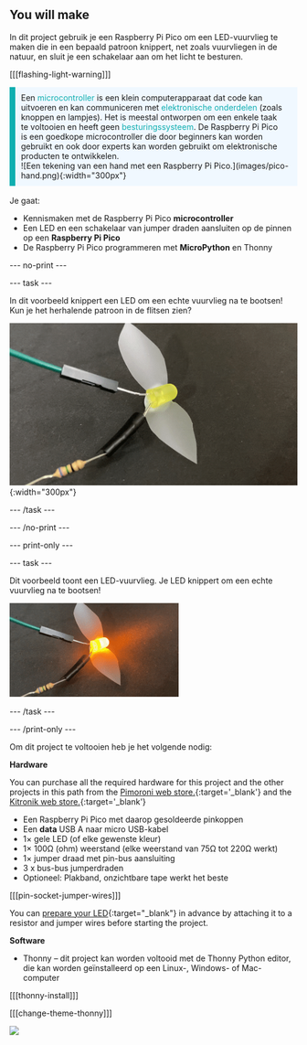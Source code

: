 ## You will make

In dit project gebruik je een Raspberry Pi Pico om een LED-vuurvlieg te maken die in een bepaald patroon knippert, net zoals vuurvliegen in de natuur, en sluit je een schakelaar aan om het licht te besturen.

[[[flashing-light-warning]]]

<div style='border-left: solid; border-width:10px; border-color: #0faeb0; background-color: aliceblue; padding: 10px;display: flex; flex-wrap: wrap'>
<div style="flex-basis: 200px; flex-grow: 1; margin-right: 15px;">
Een <span style="color: #0faeb0">microcontroller</span> is een klein computerapparaat dat code kan uitvoeren en kan communiceren met <span style="color: #0faeb0"> elektronische onderdelen</span> (zoals knoppen en lampjes). Het is meestal ontworpen om een enkele taak te voltooien en heeft geen <span style="color: #0faeb0">besturingssysteem</span>. 
De Raspberry Pi Pico is een goedkope microcontroller die door beginners kan worden gebruikt en ook door experts kan worden gebruikt om elektronische producten te ontwikkelen.
</div>
<div>
![Een tekening van een hand met een Raspberry Pi Pico.](images/pico-hand.png){:width="300px"}
</div>
</div>

<br/>
Je gaat:

+ Kennismaken met de Raspberry Pi Pico **microcontroller**
+ Een LED en een schakelaar van jumper draden aansluiten op de pinnen op een **Raspberry Pi Pico**
+ De Raspberry Pi Pico programmeren met **MicroPython** en Thonny

--- no-print ---

--- task ---

In dit voorbeeld knippert een LED om een echte vuurvlieg na te bootsen! Kun je het herhalende patroon in de flitsen zien?

![Een animatie van de vuurvlieg-LED die aan en uit knippert.](images/firefly-blink.gif){:width="300px"}

--- /task ---

--- /no-print ---

--- print-only ---

--- task ---

Dit voorbeeld toont een LED-vuurvlieg. Je LED knippert om een echte vuurvlieg na te bootsen!

![Een LED met plakband om vleugels te vormen. Er zijn twee jumperdraden verbonden met de LED, één met een weerstand die op zijn plaats wordt gehouden door elektrische tape.](images/showcase_static.png)

--- /task ---

--- /print-only ---

Om dit project te voltooien heb je het volgende nodig:

**Hardware**

You can purchase all the required hardware for this project and the other projects in this path from the [Pimoroni web store.](https://shop.pimoroni.com/products/pico-intro-kit?variant=39893512945747){:target='_blank'} and the [Kitronik web store.](https://kitronik.co.uk/products/5343-raspberry-pi-foundation-pico-pathway-pack){:target='_blank'}

+ Een Raspberry Pi Pico met daarop gesoldeerde pinkoppen
+ Een **data** USB A naar micro USB-kabel
+ 1× gele LED (of elke gewenste kleur)
+ 1× 100Ω (ohm) weerstand (elke weerstand van 75Ω tot 220Ω werkt)
+ 1× jumper draad met pin-bus aansluiting
+ 3 x bus-bus jumperdraden
+ Optioneel: Plakband, onzichtbare tape werkt het beste

[[[pin-socket-jumper-wires]]]

You can [prepare your LED](https://projects.raspberrypi.org/en/projects/introduction-to-the-pico){:target="_blank"} in advance by attaching it to a resistor and jumper wires before starting the project.

**Software**

+ Thonny – dit project kan worden voltooid met de Thonny Python editor, die kan worden geïnstalleerd op een Linux-, Windows- of Mac-computer

[[[thonny-install]]]

[[[change-theme-thonny]]]

![](http://code.org/api/hour/begin_rp_ledfirefly.png)
